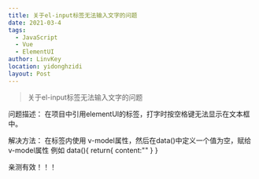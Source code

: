 ```yaml
---
title: 关于el-input标签无法输入文字的问题
date: 2021-03-4
tags: 
  - JavaScript
  - Vue
  - ElementUI
author: LinvKey
location: yidonghzidi
layout: Post
---
```


> 关于el-input标签无法输入文字的问题

问题描述：
  在项目中引用elementUI的<el-input></el-input>标签，打字时按空格键无法显示在文本框中。

解决方法：
  在<el-input>标签内使用 v-model属性，然后在data()中定义一个值为空，赋给v-model属性
  例如 
  <el-input v-model="content" /> 
  data(){
      return{
          content:""
      }
  }

亲测有效！！！

 

 





```

```